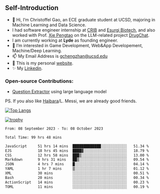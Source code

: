 ## Self-Introduction
- 👋 Hi, I’m Christoffel Gao, an ECE graduate student at UCSD, majoring in Machine Learning and Data Science.
- I had software engineer internship at [CRIB](https://www.linkedin.com/company/trycrib/) and [Esurgi Biotech](https://myesurgi.com/), and also worked with Prof. [Xie Pengtao](https://pengtaoxie.github.io/) on the LLM-related project [DrugChat](https://github.com/UCSD-AI4H/drugchat).
- I am currently working at **Lyde** as founding engineer.
- 👀 I’m interested in Game Development, Web&App Developement, Machine/Deep Learning.
- 📫 My Email Address is gchengzhan@ucsd.edu
- 🌱 This is my personal [website](https://gaochengzhan.netlify.app/).
- ✨ My [Linkedin](https://www.linkedin.com/in/chengzhan-christoffel-gao/).

### Open-source Contributions:
- [Question Extractor](https://github.com/nestordemeure/question_extractor) using large language model

PS. If you also like [Haibara](https://www.detectiveconanworld.com/wiki/Ai_Haibara)/L. Messi, we are already good friends.

[![Top Langs](https://github-readme-stats.vercel.app/api/top-langs/?username=gaochengzhan&layout=compact&exclude_repo=CNN-based-Image-Recognition-for-AsianGiant-Hornets,Machine-Learning-and-Data-Computing-Tongji,NLP-on-Blogs-during-COVID-19-Pandemic,CSE258-Web-Mining-and-Recommder-System,Stock-Prediction-using-LSTM-Model)](https://github.com/anuraghazra/github-readme-stats)

[![trophy](https://github-profile-trophy.vercel.app/?username=gaochengzhan&theme=flat&row=1&margin-w=12)](https://github.com/ryo-ma/github-profile-trophy)

<!--START_SECTION:waka-->

```txt
From: 08 September 2023 - To: 08 October 2023

Total Time: 99 hrs 48 mins

JavaScript     51 hrs 14 mins  █████████████░░░░░░░░░░░░   51.34 %
EJS            18 hrs 45 mins  ████▓░░░░░░░░░░░░░░░░░░░░   18.79 %
CSS            12 hrs 58 mins  ███▒░░░░░░░░░░░░░░░░░░░░░   13.00 %
Markdown       9 hrs 31 mins   ██▒░░░░░░░░░░░░░░░░░░░░░░   09.54 %
JSON           4 hrs 7 mins    █░░░░░░░░░░░░░░░░░░░░░░░░   04.14 %
YAML           1 hr 7 mins     ▒░░░░░░░░░░░░░░░░░░░░░░░░   01.12 %
XML            30 mins         ░░░░░░░░░░░░░░░░░░░░░░░░░   00.51 %
Bash           20 mins         ░░░░░░░░░░░░░░░░░░░░░░░░░   00.34 %
ActionScript   14 mins         ░░░░░░░░░░░░░░░░░░░░░░░░░   00.23 %
TOML           11 mins         ░░░░░░░░░░░░░░░░░░░░░░░░░   00.19 %
```

<!--END_SECTION:waka-->

<!---
gaochengzhan/gaochengzhan is a ✨ special ✨ repository because its `README.md` (this file) appears on your GitHub profile.
You can click the Preview link to take a look at your changes.
--->
